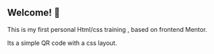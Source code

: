## Welcome! 👋

This is my first personal Html/css training , based on frontend Mentor.

Its a simple QR code with a css layout.
